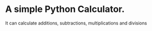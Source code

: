 # A simple Python Calculator.
It can calculate additions, subtractions, multiplications and divisions
